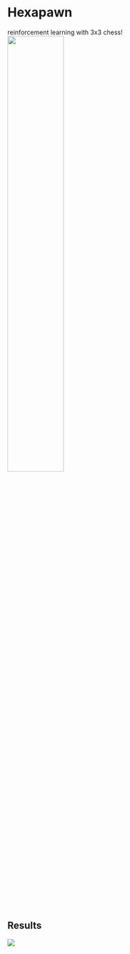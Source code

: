 # Hexapawn
reinforcement learning with 3x3 chess!
<img src='/content/demo.gif' width=50% height=50%>

## Results
![](./content/aiperf.png)
